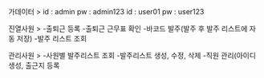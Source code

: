 가데이터 >
id : admin
pw : admin123
id : user01
pw : user123

진열사원 >
-출퇴근 등록
-출퇴근 근무표 확인
-바코드 발주(발주 후 발주 리스트에 자동 저장)
-발주 리스트 조회

관리사원 > 
-사원별 발주리스트 조회
-발주리스트 생성, 수정, 삭제
-직원 관리(아이디 생성, 출근지 등록
